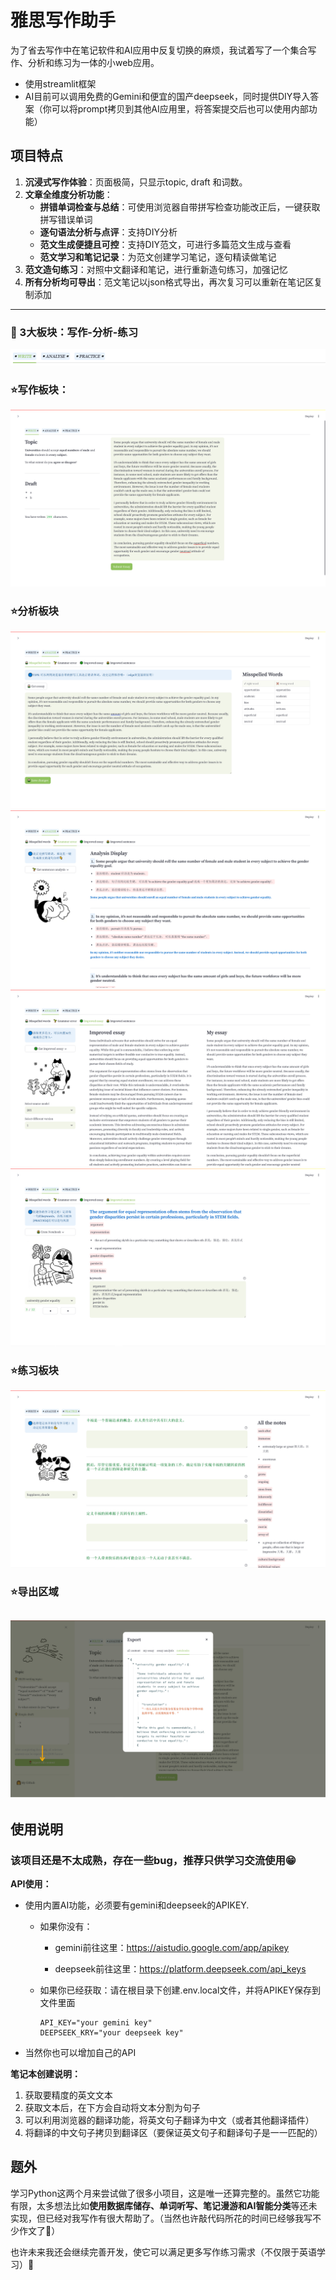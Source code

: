 # 雅思写作助手
为了省去写作中在笔记软件和AI应用中反复切换的麻烦，我试着写了一个集合写作、分析和练习为一体的小web应用。
- 使用streamlit框架
- AI目前可以调用免费的Gemini和便宜的国产deepseek，同时提供DIY导入答案（你可以将prompt拷贝到其他AI应用里，将答案提交后也可以使用内部功能）

## 项目特点
1. **沉浸式写作体验**：页面极简，只显示topic, draft 和词数。
2. **文章全维度分析功能**：
    - **拼错单词检查与总结**：可使用浏览器自带拼写检查功能改正后，一键获取拼写错误单词
    - **逐句语法分析与点评**：支持DIY分析
    - **范文生成便捷且可控**：支持DIY范文，可进行多篇范文生成与查看
    - **范文学习和笔记记录**：为范文创建学习笔记，逐句精读做笔记
3. **范文造句练习**：对照中文翻译和笔记，进行重新造句练习，加强记忆
4. **所有分析均可导出**：范文笔记以json格式导出，再次复习可以重新在笔记区复制添加
---
### 🔵 3大板块：写作-分析-练习
![writing](./assets/images/bar.png)
### ⭐写作板块：
![writing](./assets/images/writing.png)
### ⭐分析板块
![misspelled](./assets/images/misspelled.png)
![sentence](./assets/images/sentence.png)
![improve](./assets/images/improve.png)
![notebook](./assets/images/notebook.png)
### ⭐练习板块
![practice](./assets/images/practice.png)
### ⭐导出区域
![practice](./assets/images/export2.png)
---
## **使用说明**
### **该项目还是不太成熟，存在一些bug，推荐只供学习交流使用😁**
**API使用：**
- 使用内置AI功能，必须要有gemini和deepseek的APIKEY.
    - 如果你没有：
        - gemini前往这里：https://aistudio.google.com/app/apikey
    
        - deepseek前往这里：https://platform.deepseek.com/api_keys
    
    - 如果你已经获取：请在根目录下创建.env.local文件，并将APIKEY保存到文件里面

        ~~~
        API_KEY="your gemini key"
        DEEPSEEK_KRY="your deepseek key"
        ~~~
- 当然你也可以增加自己的API

**笔记本创建说明：**
1. 获取要精度的英文文本
2. 获取文本后，在下方会自动将文本分割为句子
3. 可以利用浏览器的翻译功能，将英文句子翻译为中文（或者其他翻译插件）
4. 将翻译的中文句子拷贝到翻译区（要保证英文句子和翻译句子是一一匹配的）

## **题外**
学习Python这两个月来尝试做了很多小项目，这是唯一还算完整的。虽然它功能有限，太多想法比如**使用数据库储存、单词听写、笔记漫游和AI智能分类**等还未实现，但已经对我写作有很大帮助了。（当然也许敲代码所花的时间已经够我写不少作文了👻）

也许未来我还会继续完善开发，使它可以满足更多写作练习需求（不仅限于英语学习）💪
